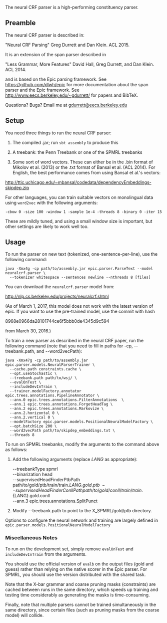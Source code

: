 The neural CRF parser is a high-performing constituency parser.



## Preamble

The neural CRF parser is described in:

"Neural CRF Parsing" Greg Durrett and Dan Klein. ACL 2015.

It is an extension of the span parser described in

"Less Grammar, More Features" David Hall, Greg Durrett, and Dan Klein. ACL 2014.

and is based on the Epic parsing framework. See https://github.com/dlwh/epic
for more documentation about the span parser and the Epic framework.
See http://www.eecs.berkeley.edu/~gdurrett/ for papers and BibTeX.

Questions? Bugs? Email me at gdurrett@eecs.berkeley.edu



## Setup

You need three things to run the neural CRF parser:

1) The compiled .jar; run ```sbt assembly``` to produce this

2) A treebank: the Penn Treebank or one of the SPMRL treebanks

3) Some sort of word vectors. These can either be in the .bin format
of Mikolov et al. (2013) or the .txt format of Bansal et al. (ACL 2014).  For
English, the best performance comes from using Bansal et al.'s vectors:

http://ttic.uchicago.edu/~mbansal/codedata/dependencyEmbeddings-skipdep.zip

For other languages, you can train suitable vectors on monolingual data using
```word2vec``` with the following arguments:

    -cbow 0 -size 100 -window 1 -sample 1e-4 -threads 8 -binary 0 -iter 15

These are mildly tuned, and using a small window size is important, but other
settings are likely to work well too.




## Usage

To run the parser on new text (tokenized, one-sentence-per-line), use the following command:

    java -Xmx4g -cp path/to/assembly.jar epic.parser.ParseText --model neuralcrf.parser \
      --tokenizer whitespace --sentences newline --nthreads 8 [files]

You can download the ```neuralcrf.parser``` model from:

http://nlp.cs.berkeley.edu/projects/neuralcrf.shtml

(As of March 1, 2017, this model does not work with the latest version of epic. If you want
to use the pre-trained model, use the commit with hash

8968e0966da28101744ce6f5bbb0de4345d9c594

from March 30, 2016.)

To train a new parser as described in the neural CRF paper, run the following command
(note that you need to fill in paths for -cp, --treebank.path, and --word2vecPath):

    java -Xmx47g -cp path/to/assembly.jar epic.parser.models.NeuralParserTrainer \
      --cache.path constraints.cache \
      --opt.useStochastic \
      --treebank.path path/to/wsj/ \
      --evalOnTest \
      --includeDevInTrain \
      --trainer.modelFactory.annotator epic.trees.annotations.PipelineAnnotator \
      --ann.0 epic.trees.annotations.FilterAnnotations  \
      --ann.1 epic.trees.annotations.ForgetHeadTag \
      --ann.2 epic.trees.annotations.Markovize \
      --ann.2.horizontal 0 \
      --ann.2.vertical 0 \
      --modelFactory epic.parser.models.PositionalNeuralModelFactory \
      --opt.batchSize 200 \
      --word2vecPath path/to/skipdep_embeddings.txt \
      --threads 8

To run on SPMRL treebanks, modify the arguments to the command above as follows:

1) Add the following arguments (replace ${LANG}$ as appropriate):

    --treebankType spmrl \
    --binarization head \
    --supervisedHeadFinderPtbPath path/to/gold/ptb/train/train.${LANG}.gold.ptb \
    --supervisedHeadFinderConllPath path/to/gold/conll/train/train.${LANG}.gold.conll \
    --ann.3 epic.trees.annotations.SplitPunct

2) Modify --treebank.path to point to the X_SPMRL/gold/ptb directory.

Options to configure the neural network and training are largely defined in ```epic.parser.models.PositionalNeuralModelFactory```

### Miscellaneous Notes

To run on the development set, simply remove ```evalOnTest``` and
```includeDevInTrain``` from the arguments.

You should use the official version of ```evalb``` on the output files (gold
and guess) rather than relying on the native scorer in the Epic parser. For
SPMRL, you should use the version distributed with the shared task.

Note that the X-bar grammar and coarse pruning masks (constraints) are cached
between runs in the same directory, which speeds up training and testing time
considerably as generating the masks is time-consuming.

Finally, note that multiple parsers cannot be trained simultaneously in
the same directory, since certain files (such as pruning masks from the
coarse model) will collide.

